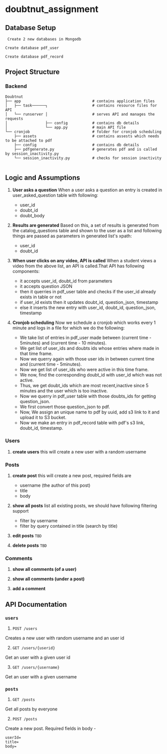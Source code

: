 # doubtnut_assignment


## Database Setup

```shell
 Create 2 new databases in Mongodb
```

```Mongodb
Create database pdf_user

Create database pdf_record

```

## Project Structure

### Backend 
```shell
Doubtnut
├── app                                # contains application files
│   ├── task──────┐                    # contains resource files for API
│   └── runserver │                    # serves API and manages the requests
│                 ├── config           # contains db details
│                 └── app.py           # main API file
└── cronjob                            # folder for cronjob scheduling
    ├── assets                         # contains assests which needs to be attached to pdf
    ├── config                         # contains db details
    ├── pdfgenerate.py                 # generates pdf and is called by session_inactivity.py
    └── session_inactivity.py          # checks for session inactivity 
   
```

##  Logic and Assumptions

1. **User asks a question**
    When a user asks a question an entry is created in user_asked_question table with following:
    - user_id
    - doubt_id
    - doubt_body

2. **Results are generated**
    Based on this, a set of results is generated from the catalog_questions table and shown to the user as a list and             following things are passed as parameters in generated list's xpath:      
    - user_id
    - doubt_id
    
3. **When user clicks on any video, API is called**
    When a student views a video from the above list, an API is called.That API has following components:
    - it accepts user_id, doubt_id from parameters
    - it accepts question JSON
    - then it querries in pdf_user table and checks if the user_id already exists in table or not
    - if user_id exists then it updates doubt_id, question_json, timestamp
    - else it inserts the new entry with user_id, doubt_id, question_json, timestamp
 2. **Cronjob scheduling**
    Now we schedule a cronjob which works every 1 minute and logs in a file for which we do the following:      
    - We take list of entries in pdf_user made between (current time - 5minutes) and (current time - 10 minutes).
    - We get list of user_ids and doubts ids whose entries where made in that time frame.
    - Now we querry again with those user ids in between current time and (current time - 5minutes).
    - Now we get list of user_ids who were active in this time frame.
    - We now, find the corresponding doubt_id with user_id which was not active.
    - Thus, we get doubt_ids which are most recent,inactive since 5 minutes and the user which is too inactive.
    - Now we querry in pdf_user table with those doubts_ids for getting question_json.
    - We first convert those question_json to pdf.
    - Now, We assign an unique name to pdf by uuid, add s3 link to it and upload it to S3 bucket.
    - Now we make an entry in pdf_record table with pdf's s3 link, doubt_id, timestamp.
    
### Users

1. **create users** 
    this will create a new user with a random username

### Posts

1. **create post**
    this will create a new post, required fields are 
    - username (the author of this post)
    - title
    - body 

2. **show all posts**
    list all existing posts, we should have following filtering support

    - filter by username
    - filter by query contained in title (search by title)

3. **edit posts** `TBD`

4. **delete posts** `TBD` 

### Comments 

1. **show all comments (of a user)**

2. **show all comments (under a post)**

3. **add a comment**


## API Documentation 

### `users` 

1. `POST /users` 

Creates a new user with random username and an user id

2. `GET /users/{userid}`

Get an user with a given user id

3. `GET /users/{username}`

Get an user with a given username


### `posts` 

1. `GET /posts` 

Get all posts by everyone 

2. `POST /posts` 

Create a new post. 
Required fields in body - 

```
userId=
title=
body=
```



